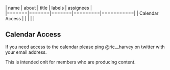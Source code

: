 | name	| about	| title	| labels	| assignees |
|=======|=======|=======|=========|===========|
| Calendar Access | | | | |


## Calendar Access

If you need access to the calendar please ping @ric__harvey on twitter with your email address.

This is intended onlt for members who are producing content.
